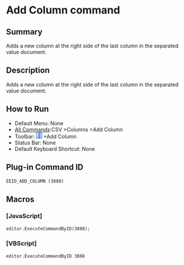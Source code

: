 # Add Column command

## Summary

Adds a new column at the right side of the last column in the separated value document.

## Description

Adds a new column at the right side of the last column in the separated value document.

## How to Run

- Default Menu: None
- [All Commands](../tools/all_commands):CSV \>Columns \>Add Column
- Toolbar: ![](../../images/columns_separators.gif) \+Add Column
- Status Bar: None
- Default Keyboard Shortcut: None

## Plug-in Command ID

```
EEID_ADD_COLUMN (3888)
```

## Macros

### \[JavaScript\]

```
editor.ExecuteCommandByID(3888);
```

### \[VBScript\]

```
editor.ExecuteCommandByID 3888
```
